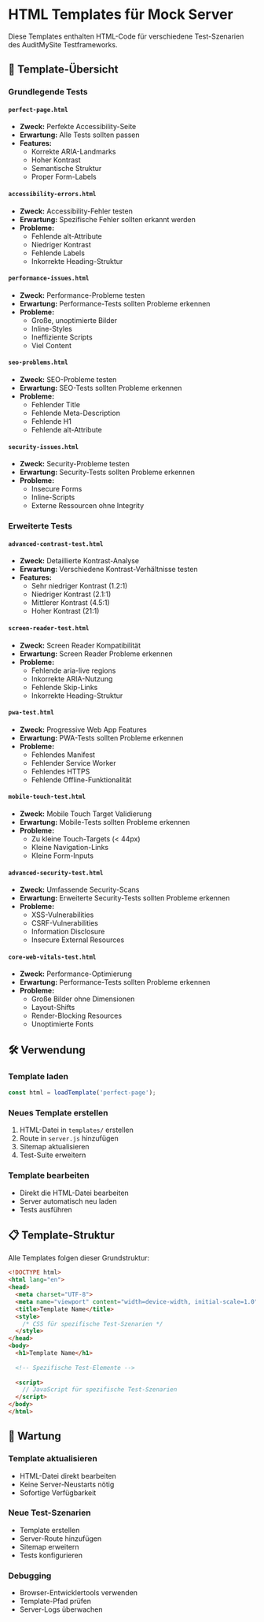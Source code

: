 # HTML Templates für Mock Server

Diese Templates enthalten HTML-Code für verschiedene Test-Szenarien des AuditMySite Testframeworks.

## 📁 Template-Übersicht

### **Grundlegende Tests**

#### `perfect-page.html`
- **Zweck:** Perfekte Accessibility-Seite
- **Erwartung:** Alle Tests sollten passen
- **Features:**
  - Korrekte ARIA-Landmarks
  - Hoher Kontrast
  - Semantische Struktur
  - Proper Form-Labels

#### `accessibility-errors.html`
- **Zweck:** Accessibility-Fehler testen
- **Erwartung:** Spezifische Fehler sollten erkannt werden
- **Probleme:**
  - Fehlende alt-Attribute
  - Niedriger Kontrast
  - Fehlende Labels
  - Inkorrekte Heading-Struktur

#### `performance-issues.html`
- **Zweck:** Performance-Probleme testen
- **Erwartung:** Performance-Tests sollten Probleme erkennen
- **Probleme:**
  - Große, unoptimierte Bilder
  - Inline-Styles
  - Ineffiziente Scripts
  - Viel Content

#### `seo-problems.html`
- **Zweck:** SEO-Probleme testen
- **Erwartung:** SEO-Tests sollten Probleme erkennen
- **Probleme:**
  - Fehlender Title
  - Fehlende Meta-Description
  - Fehlende H1
  - Fehlende alt-Attribute

#### `security-issues.html`
- **Zweck:** Security-Probleme testen
- **Erwartung:** Security-Tests sollten Probleme erkennen
- **Probleme:**
  - Insecure Forms
  - Inline-Scripts
  - Externe Ressourcen ohne Integrity

### **Erweiterte Tests**

#### `advanced-contrast-test.html`
- **Zweck:** Detaillierte Kontrast-Analyse
- **Erwartung:** Verschiedene Kontrast-Verhältnisse testen
- **Features:**
  - Sehr niedriger Kontrast (1.2:1)
  - Niedriger Kontrast (2.1:1)
  - Mittlerer Kontrast (4.5:1)
  - Hoher Kontrast (21:1)

#### `screen-reader-test.html`
- **Zweck:** Screen Reader Kompatibilität
- **Erwartung:** Screen Reader Probleme erkennen
- **Probleme:**
  - Fehlende aria-live regions
  - Inkorrekte ARIA-Nutzung
  - Fehlende Skip-Links
  - Inkorrekte Heading-Struktur

#### `pwa-test.html`
- **Zweck:** Progressive Web App Features
- **Erwartung:** PWA-Tests sollten Probleme erkennen
- **Probleme:**
  - Fehlendes Manifest
  - Fehlender Service Worker
  - Fehlendes HTTPS
  - Fehlende Offline-Funktionalität

#### `mobile-touch-test.html`
- **Zweck:** Mobile Touch Target Validierung
- **Erwartung:** Mobile-Tests sollten Probleme erkennen
- **Probleme:**
  - Zu kleine Touch-Targets (< 44px)
  - Kleine Navigation-Links
  - Kleine Form-Inputs

#### `advanced-security-test.html`
- **Zweck:** Umfassende Security-Scans
- **Erwartung:** Erweiterte Security-Tests sollten Probleme erkennen
- **Probleme:**
  - XSS-Vulnerabilities
  - CSRF-Vulnerabilities
  - Information Disclosure
  - Insecure External Resources

#### `core-web-vitals-test.html`
- **Zweck:** Performance-Optimierung
- **Erwartung:** Performance-Tests sollten Probleme erkennen
- **Probleme:**
  - Große Bilder ohne Dimensionen
  - Layout-Shifts
  - Render-Blocking Resources
  - Unoptimierte Fonts

## 🛠️ Verwendung

### **Template laden**
```javascript
const html = loadTemplate('perfect-page');
```

### **Neues Template erstellen**
1. HTML-Datei in `templates/` erstellen
2. Route in `server.js` hinzufügen
3. Sitemap aktualisieren
4. Test-Suite erweitern

### **Template bearbeiten**
- Direkt die HTML-Datei bearbeiten
- Server automatisch neu laden
- Tests ausführen

## 📋 Template-Struktur

Alle Templates folgen dieser Grundstruktur:

```html
<!DOCTYPE html>
<html lang="en">
<head>
  <meta charset="UTF-8">
  <meta name="viewport" content="width=device-width, initial-scale=1.0">
  <title>Template Name</title>
  <style>
    /* CSS für spezifische Test-Szenarien */
  </style>
</head>
<body>
  <h1>Template Name</h1>
  
  <!-- Spezifische Test-Elemente -->
  
  <script>
    // JavaScript für spezifische Test-Szenarien
  </script>
</body>
</html>
```

## 🔧 Wartung

### **Template aktualisieren**
- HTML-Datei direkt bearbeiten
- Keine Server-Neustarts nötig
- Sofortige Verfügbarkeit

### **Neue Test-Szenarien**
- Template erstellen
- Server-Route hinzufügen
- Sitemap erweitern
- Tests konfigurieren

### **Debugging**
- Browser-Entwicklertools verwenden
- Template-Pfad prüfen
- Server-Logs überwachen 